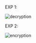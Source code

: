 EXP 1:

![decryption](https://github.com/janumavilla/CSA5109-Cryptography-and-network-security/assets/112294762/02b4c84e-20f4-4fdc-9973-db0d331d11f5)

EXP 2:

![encryption](https://github.com/janumavilla/CSA5109-Cryptography-and-network-security/assets/112294762/e4438b54-bcf0-4309-acbc-a8af8e37987e)

